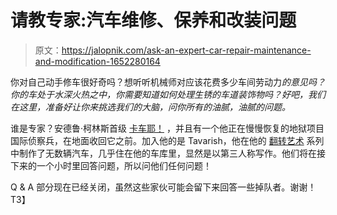 # 请教专家:汽车维修、保养和改装问题

> 原文：<https://jalopnik.com/ask-an-expert-car-repair-maintenance-and-modification-1652280164>

你对自己动手修车很好奇吗？想听听机械师对应该花费多少车间劳动力*的意见吗？你的车处于水深火热之中，你需要知道如何处理生锈的车道装饰物吗？好吧，我们在这里，准备好让你来挑选我们的大脑，问你所有的油腻，油腻的问题。*



谁是专家？安德鲁·柯林斯首级 [卡车耶！](http://truckyeah.jalopnik.com) ，并且有一个他正在慢慢恢复的地狱项目国际侦察兵，在地面收回它之前。加入他的是 Tavarish，他在他的 [翻转艺术](http://carbuying.jalopnik.com/artoftheflip) 系列中制作了无数辆汽车，几乎住在他的车库里，显然是以第三人称写作。他们将在接下来的一个小时里回答问题，所以问他们任何问题！

Q & A 部分现在已经关闭，虽然这些家伙可能会留下来回答一些掉队者。谢谢！T3】